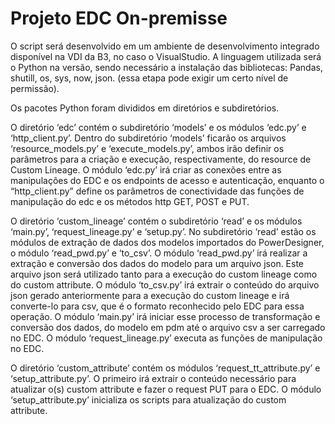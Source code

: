 # **Projeto EDC On-premisse**

O script será desenvolvido em um ambiente de desenvolvimento integrado disponível na VDI da B3, no caso o VisualStudio. A linguagem utilizada será o Python na versão, sendo necessário a instalação das bibliotecas: Pandas, shutill, os, sys, now, json. (essa etapa pode exigir um certo nível de permissão). 

Os pacotes Python foram divididos em diretórios e subdiretórios.

O diretório ‘edc’ contém o subdiretório ‘models’ e os módulos ‘edc.py’ e ‘http_client.py’. Dentro do subdiretório ‘models’ ficarão os arquivos ‘resource_models.py’ e ‘execute_models.py’, ambos irão definir os parâmetros para a criação e execução, respectivamente, do resource de Custom Lineage. O módulo ‘edc.py’ irá criar as conexões entre as manipulações do EDC e os endpoints de acesso e autenticação, enquanto o “http_client.py” define os parâmetros de conectividade das funções de manipulação do edc e os métodos http GET, POST e PUT.

O diretório ‘custom_lineage’ contém o subdiretório ‘read’ e os módulos ‘main.py’, ‘request_lineage.py’ e ‘setup.py’. No subdiretório ‘read’ estão os módulos de extração de dados dos modelos importados do PowerDesigner, o módulo ‘read_pwd.py’ e ‘to_csv’. O módulo ‘read_pwd.py’ irá realizar a extração e conversão dos dados do modelo para um arquivo json. Este arquivo json será utilizado tanto para a execução do custom lineage como do custom attribute. O módulo ‘to_csv.py’ irá extrair o conteúdo do arquivo json gerado anteriormente para a execução do custom lineage e irá converte-lo para csv, que é o formato reconhecido pelo EDC para essa operação. O módulo ‘main.py’ irá iniciar esse processo de transformação e conversão dos dados, do modelo em pdm até o arquivo csv a ser carregado no EDC.  O módulo ‘request_lineage.py’ executa as funções de manipulação no EDC.

O diretório ‘custom_attribute’ contém os módulos ‘request_tt_attribute.py’ e ‘setup_attribute.py’. O primeiro irá extrair o conteúdo necessário para atualizar o(s) custom attribute  e fazer o request PUT para o EDC. O módulo ‘setup_attribute.py’ inicializa os scripts para atualização do custom attribute. 

